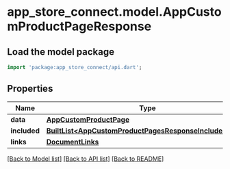 # app_store_connect.model.AppCustomProductPageResponse

## Load the model package
```dart
import 'package:app_store_connect/api.dart';
```

## Properties
Name | Type | Description | Notes
------------ | ------------- | ------------- | -------------
**data** | [**AppCustomProductPage**](AppCustomProductPage.md) |  | 
**included** | [**BuiltList&lt;AppCustomProductPagesResponseIncludedInner&gt;**](AppCustomProductPagesResponseIncludedInner.md) |  | [optional] 
**links** | [**DocumentLinks**](DocumentLinks.md) |  | 

[[Back to Model list]](../README.md#documentation-for-models) [[Back to API list]](../README.md#documentation-for-api-endpoints) [[Back to README]](../README.md)


